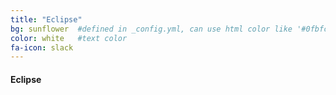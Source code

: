 ```yaml
---
title: "Eclipse"
bg: sunflower  #defined in _config.yml, can use html color like '#0fbfcf'
color: white   #text color
fa-icon: slack
---
```


#### Eclipse
